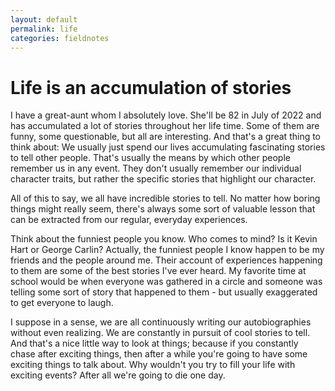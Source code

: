 ```yaml
---
layout: default
permalink: life
categories: fieldnotes
---
```


# Life is an accumulation of stories

I have a great-aunt whom I absolutely love. She'll be 82 in July of 2022 and has accumulated a lot of stories throughout her life time. Some of them are funny, some questionable, but all are interesting. And that's a great thing to think about: We usually just spend our lives accumulating fascinating stories to tell other people. That's usually the means by which other people remember us in any event. They don't usually remember our individual character traits, but rather the specific stories that highlight our character.

All of this to say, we all have incredible stories to tell. No matter how boring things might really seem, there's always some sort of valuable lesson that can be extracted from our regular, everyday experiences.

Think about the funniest people you know. Who comes to mind? Is it Kevin Hart or George Carlin? Actually, the funniest people I know happen to be my friends and the people around me. Their account of experiences happening to them are some of the best stories I've ever heard. My favorite time at school would be when everyone was gathered in a circle and someone was telling some sort of story that happened to them - but usually exaggerated to get everyone to laugh.

I suppose in a sense, we are all continuously writing our autobiographies without even realizing. We are constantly in pursuit of cool stories to tell. And that's a nice little way to look at things; because if you constantly chase after exciting things, then after a while you're going to have some exciting things to talk about. Why wouldn't you try to fill your life with exciting events? After all we're going to die one day.
